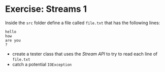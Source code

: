 # Exercise: Streams 1
Inside the `src` folder define a file called `file.txt` that has the following lines:
```
hello
how
are you
?
```
* create a tester class that uses the *Stream API* to try to read each line of `file.txt`
* catch a potential `IOException`
